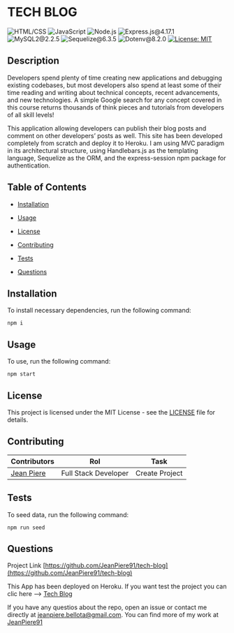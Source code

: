 # TECH BLOG
  ![HTML/CSS](https://img.shields.io/badge/CSS-blue) ![JavaScript](https://img.shields.io/badge/JavaScript-red) ![Node.js](https://img.shields.io/badge/Node.js-orange) ![Express.js@4.17.1](https://img.shields.io/badge/Express.js@4.17.1-grey) ![MySQL2@2.2.5](https://img.shields.io/badge/MySQL2@2.2.5-lightgreen) ![Sequelize@6.3.5](https://img.shields.io/badge/Sequelize@6.3.5-lightblue) ![Dotenv@8.2.0](https://img.shields.io/badge/Dotenv@8.2.0-lavender) [![License: MIT](https://img.shields.io/badge/License-MIT-yellow.svg)](https://opensource.org/licenses/MIT)
  
  ## Description
  
   Developers spend plenty of time creating new applications and debugging existing codebases, but most developers also spend at least some of their time reading and writing about technical concepts, recent advancements, and new technologies. A simple Google search for any concept covered in this course returns thousands of think pieces and tutorials from developers of all skill levels!

   This application allowing developers can publish their blog posts and comment on other developers’ posts as well. This site has been developed completely from scratch and deploy it to Heroku. I am using MVC paradigm in its architectural structure, using Handlebars.js as the templating language, Sequelize as the ORM, and the express-session npm package for authentication.
  
  ## Table of Contents
  
  - [Installation](#installation)
  
  - [Usage](#usage)
  
  - [License](#license)
  
  - [Contributing](#contributing)
  
  - [Tests](#tests)
  
  - [Questions](#questions)
  
  ## Installation
  
  To install necessary dependencies, run the following command:
  
  ```properties
  npm i
  ```  
  
  ## Usage
  
  To use, run the following command:

  ```properties
  npm start
  ```  
  
  ## License
  
  This project is licensed under the MIT License - see the [LICENSE](https://opensource.org/license/mit/) file for details.
  
  ## Contributing
  | Contributors                                       | Rol                | Task                                                                          |
| -------------------------------------------------- | -------------------- | ----------------------------------------------------------------------------- |
  | [Jean Piere ](https://github.com/JeanPiere91)                        | Full Stack Developer | Create Project<br>  
  
  ## Tests
  
  To seed data, run the following command:

  ```properties
  npm run seed
  ```  
  
  ## Questions

  Project Link [https://github.com/JeanPiere91/tech-blog](https://github.com/JeanPiere91/tech-blog)

  This App has been deployed on Heroku. If you want test the project you can clic here --> [Tech Blog](https://frozen-coast-43054-7c5a0401f276.herokuapp.com/)

  If you have any questios about the repo, open an issue or contact me directly at [jeanpiere.bellota@gmail.com](jeanpiere.bellota@gmail.com). You can find more of my work at [JeanPiere91](https://github.com/JeanPiere91)
